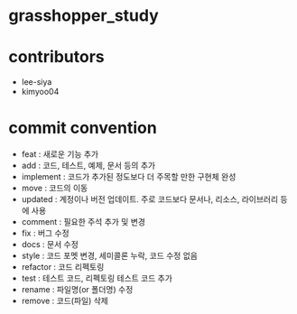# grasshopper_study

# contributors

-   lee-siya
-   kimyoo04

# commit convention

+ feat : 새로운 기능 추가
+ add : 코드, 테스트, 예제, 문서 등의 추가
+ implement : 코드가 추가된 정도보다 더 주목할 만한 구현체 완성
+ move : 코드의 이동
+ updated : 계정이나 버전 업데이트. 주로 코드보다 문서나, 리소스, 라이브러리 등에 사용
+ comment : 필요한 주석 추가 및 변경
+ fix : 버그 수정
+ docs : 문서 수정
+ style : 코드 포멧 변경, 세미콜론 누락, 코드 수정 없음
+ refactor : 코드 리펙토링
+ test : 테스트 코드, 리펙토링 테스트 코드 추가
+ rename : 파일명(or 폴더명) 수정
+ remove : 코드(파일) 삭제
